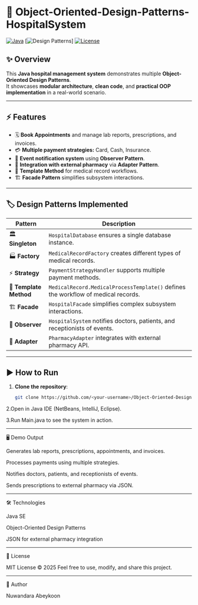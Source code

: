 # 🏥 Object-Oriented-Design-Patterns-HospitalSystem

[![Java](https://img.shields.io/badge/Java-ED8B00?style=flat&logo=java&logoColor=white)](https://www.java.com/) 
[![Design Patterns](https://img.shields.io/badge/Design%20Patterns-OOP-blue?style=flat)] 
[![License](https://img.shields.io/badge/License-MIT-green)](LICENSE)

## ✨ Overview
This **Java hospital management system** demonstrates multiple **Object-Oriented Design Patterns**.  
It showcases **modular architecture**, **clean code**, and **practical OOP implementation** in a real-world scenario.  

---

## ⚡ Features
- 🗓 **Book Appointments** and manage lab reports, prescriptions, and invoices.
- 💳 **Multiple payment strategies:** Card, Cash, Insurance.
- 📣 **Event notification system** using **Observer Pattern**.
- 💊 **Integration with external pharmacy** via **Adapter Pattern**.
- 📄 **Template Method** for medical record workflows.
- 🏗 **Facade Pattern** simplifies subsystem interactions.

---

## 🏷 Design Patterns Implemented
| Pattern | Description |
|---------|-------------|
| 🏛 **Singleton** | `HospitalDatabase` ensures a single database instance. |
| 🏭 **Factory** | `MedicalRecordFactory` creates different types of medical records. |
| ⚡ **Strategy** | `PaymentStrategyHandler` supports multiple payment methods. |
| 📜 **Template Method** | `MedicalRecord.MedicalProcessTemplate()` defines the workflow of medical records. |
| 🏗 **Facade** | `HospitalFacade` simplifies complex subsystem interactions. |
| 👀 **Observer** | `HospitalSystem` notifies doctors, patients, and receptionists of events. |
| 🔌 **Adapter** | `PharmacyAdapter` integrates with external pharmacy API. |

---





## ▶ How to Run
1. **Clone the repository**:  
   ```bash
   git clone https://github.com/<your-username>/Object-Oriented-Design-Patterns-HospitalSystem.git
2.Open in Java IDE (NetBeans, IntelliJ, Eclipse).

3.Run Main.java to see the system in action.

---------------------------------------------------------
🖥 Demo Output

Generates lab reports, prescriptions, appointments, and invoices.

Processes payments using multiple strategies.

Notifies doctors, patients, and receptionists of events.

Sends prescriptions to external pharmacy via JSON.

---------------------------------------------------------
🛠 Technologies

Java SE

Object-Oriented Design Patterns

JSON for external pharmacy integration

---------------------------------------------------------
📜 License

MIT License © 2025
Feel free to use, modify, and share this project.

---------------------------------------------------------
🚀 Author

Nuwandara Abeykoon




